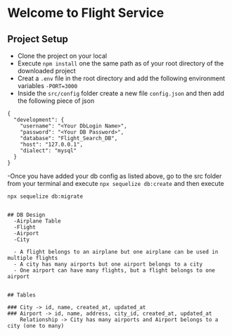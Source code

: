 # Welcome to Flight Service

## Project Setup
- Clone the project on your local
- Execute `npm install` one the same path as of your root directory of the downloaded project
- Creat a `.env` file in the root directory and add the following environment variables
   `-PORT=3000`
- Inside the `src/config` folder create a new file `config.json` and then add the following piece of json

```
{
  "development": {
    "username": "<Your DbLogin Name>",
    "password": "<Your DB Password>",
    "database": "Flight_Search_DB",
    "host": "127.0.0.1",
    "dialect": "mysql"
  }
}

```

-Once you have added your db config as listed above, go to the src folder from your terminal and execute `npx sequelize db:create` and then execute

`npx sequelize db:migrate`
```

## DB Design
  -Airplane Table
  -Flight
  -Airport
  -City

  - A flight belongs to an airplane but one airplane can be used in multiple flights
  - A city has many airports but one airport belongs to a city
  - One airport can have many flights, but a flight belongs to one airport


## Tables

### City -> id, name, created_at, updated_at
### Airport -> id, name, address, city_id, created_at, updated_at 
    Relationship -> City has many airports and Airport belongs to a city (one to many) 